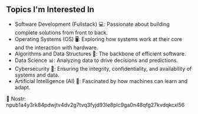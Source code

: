 ## Topics I'm Interested In

- Software Development (Fullstack) 💻: Passionate about building complete solutions from front to back.
- Operating Systems (OS) 🖥️: Exploring how systems work at their core and the interaction with hardware.
- Algorithms and Data Structures 🔢: The backbone of efficient software.
- Data Science 📊: Analyzing data to drive decisions and predictions.
- Cybersecurity 🔐: Ensuring the integrity, confidentiality, and availability of systems and data.
- Artificial Intelligence (AI) 🤖: Fascinated by how machines can learn and adapt.

💬 Nostr: npub1a4y3rk84pdwjtv4dv2g7tvq3fyjd93le8plc9ga0n48qfg27kvdqkcxl56
